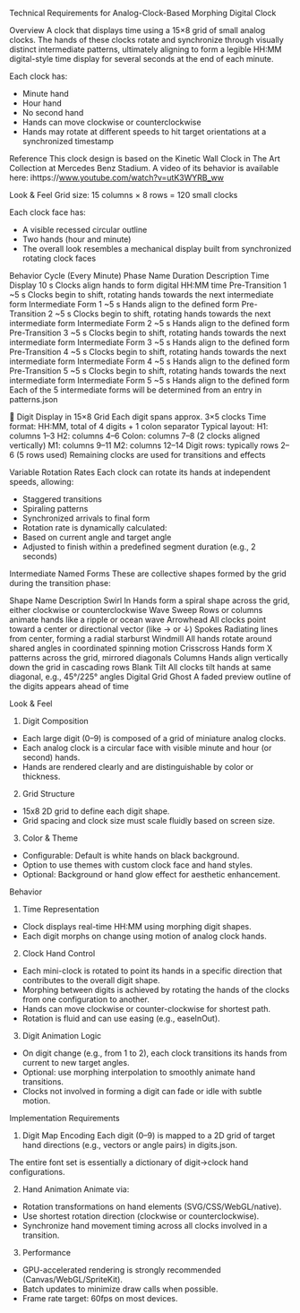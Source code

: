 Technical Requirements for Analog-Clock-Based Morphing Digital Clock

Overview
A clock that displays time using a 15×8 grid of small analog clocks. The hands of these clocks rotate and synchronize through visually distinct intermediate patterns, ultimately aligning to form a legible HH:MM digital-style time display for several seconds at the end of each minute.

Each clock has:
* Minute hand
* Hour hand
* No second hand
* Hands can move clockwise or counterclockwise
* Hands may rotate at different speeds to hit target orientations at a synchronized timestamp

Reference
This clock design is based on the Kinetic Wall Clock in The Art Collection at Mercedes Benz Stadium. A video of its behavior is available here:
ihttps://www.youtube.com/watch?v=utK3WYRB_ww

Look & Feel
Grid size: 15 columns × 8 rows = 120 small clocks

Each clock face has:

* A visible recessed circular outline
* Two hands (hour and minute)
* The overall look resembles a mechanical display built from synchronized rotating clock faces

Behavior Cycle (Every Minute)
Phase Name	Duration	Description
Time Display	10 s	Clocks align hands to form digital HH:MM time
Pre-Transition 1	~5 s	Clocks begin to shift, rotating hands towards the next intermediate form
Intermediate Form 1	~5 s	Hands align to the defined form 
Pre-Transition 2	~5 s	Clocks begin to shift, rotating hands towards the next intermediate form
Intermediate Form 2	~5 s	Hands align to the defined form 
Pre-Transition 3	~5 s	Clocks begin to shift, rotating hands towards the next intermediate form
Intermediate Form 3	~5 s	Hands align to the defined form 
Pre-Transition 4	~5 s	Clocks begin to shift, rotating hands towards the next intermediate form
Intermediate Form 4	~5 s	Hands align to the defined form 
Pre-Transition 5	~5 s	Clocks begin to shift, rotating hands towards the next intermediate form
Intermediate Form 5	~5 s	Hands align to the defined form 
Each of the 5 intermediate forms will be determined from an entry in patterns.json

🔣 Digit Display in 15×8 Grid
Each digit spans approx. 3×5 clocks
Time format: HH:MM, total of 4 digits + 1 colon separator
Typical layout:
H1: columns 1–3
H2: columns 4–6
Colon: columns 7–8 (2 clocks aligned vertically)
M1: columns 9–11
M2: columns 12–14
Digit rows: typically rows 2–6 (5 rows used)
Remaining clocks are used for transitions and effects

Variable Rotation Rates
Each clock can rotate its hands at independent speeds, allowing:
* Staggered transitions
* Spiraling patterns
* Synchronized arrivals to final form
* Rotation rate is dynamically calculated:
* Based on current angle and target angle
* Adjusted to finish within a predefined segment duration (e.g., 2 seconds)

Intermediate Named Forms
These are collective shapes formed by the grid during the transition phase:

Shape Name	Description
Swirl In	Hands form a spiral shape across the grid, either clockwise or counterclockwise
Wave Sweep	Rows or columns animate hands like a ripple or ocean wave
Arrowhead	All clocks point toward a center or directional vector (like → or ↓)
Spokes	Radiating lines from center, forming a radial starburst
Windmill	All hands rotate around shared angles in coordinated spinning motion
Crisscross	Hands form X patterns across the grid, mirrored diagonals
Columns	Hands align vertically down the grid in cascading rows
Blank Tilt	All clocks tilt hands at same diagonal, e.g., 45°/225° angles
Digital Grid Ghost	A faded preview outline of the digits appears ahead of time

Look & Feel
1. Digit Composition
* Each large digit (0–9) is composed of a grid of miniature analog clocks.
* Each analog clock is a circular face with visible minute and hour (or second) hands.
* Hands are rendered clearly and are distinguishable by color or thickness.

2. Grid Structure
* 15x8 2D grid to define each digit shape.
* Grid spacing and clock size must scale fluidly based on screen size.

3. Color & Theme
* Configurable: Default is white hands on black background.
* Option to use themes with custom clock face and hand styles.
* Optional: Background or hand glow effect for aesthetic enhancement.

Behavior
1. Time Representation
* Clock displays real-time HH:MM using morphing digit shapes.
* Each digit morphs on change using motion of analog clock hands.

2. Clock Hand Control
* Each mini-clock is rotated to point its hands in a specific direction that contributes to the overall digit shape.
* Morphing between digits is achieved by rotating the hands of the clocks from one configuration to another.
* Hands can move clockwise or counter-clockwise for shortest path.
* Rotation is fluid and can use easing (e.g., easeInOut).

3. Digit Animation Logic
* On digit change (e.g., from 1 to 2), each clock transitions its hands from current to new target angles.
* Optional: use morphing interpolation to smoothly animate hand transitions.
* Clocks not involved in forming a digit can fade or idle with subtle motion.

Implementation Requirements
1. Digit Map Encoding
Each digit (0–9) is mapped to a 2D grid of target hand directions (e.g., vectors or angle pairs) in digits.json.

The entire font set is essentially a dictionary of digit→clock hand configurations.

2. Hand Animation
Animate via:
* Rotation transformations on hand elements (SVG/CSS/WebGL/native).
* Use shortest rotation direction (clockwise or counterclockwise).
* Synchronize hand movement timing across all clocks involved in a transition.

3. Performance
* GPU-accelerated rendering is strongly recommended (Canvas/WebGL/SpriteKit).
* Batch updates to minimize draw calls when possible.
* Frame rate target: 60fps on most devices.

